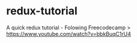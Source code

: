 # redux-tutorial
A quick redux tutorial - Folowing Freecodecamp > https://www.youtube.com/watch?v=bbkBuqC1rU4
